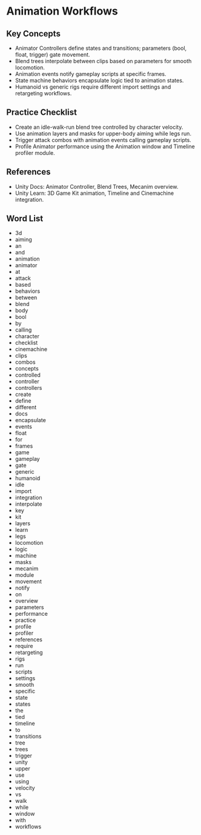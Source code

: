 # Animation Workflows

## Key Concepts
- Animator Controllers define states and transitions; parameters (bool, float, trigger) gate movement.
- Blend trees interpolate between clips based on parameters for smooth locomotion.
- Animation events notify gameplay scripts at specific frames.
- State machine behaviors encapsulate logic tied to animation states.
- Humanoid vs generic rigs require different import settings and retargeting workflows.

## Practice Checklist
- Create an idle-walk-run blend tree controlled by character velocity.
- Use animation layers and masks for upper-body aiming while legs run.
- Trigger attack combos with animation events calling gameplay scripts.
- Profile Animator performance using the Animation window and Timeline profiler module.

## References
- Unity Docs: Animator Controller, Blend Trees, Mecanim overview.
- Unity Learn: 3D Game Kit animation, Timeline and Cinemachine integration.

## Word List
- 3d
- aiming
- an
- and
- animation
- animator
- at
- attack
- based
- behaviors
- between
- blend
- body
- bool
- by
- calling
- character
- checklist
- cinemachine
- clips
- combos
- concepts
- controlled
- controller
- controllers
- create
- define
- different
- docs
- encapsulate
- events
- float
- for
- frames
- game
- gameplay
- gate
- generic
- humanoid
- idle
- import
- integration
- interpolate
- key
- kit
- layers
- learn
- legs
- locomotion
- logic
- machine
- masks
- mecanim
- module
- movement
- notify
- on
- overview
- parameters
- performance
- practice
- profile
- profiler
- references
- require
- retargeting
- rigs
- run
- scripts
- settings
- smooth
- specific
- state
- states
- the
- tied
- timeline
- to
- transitions
- tree
- trees
- trigger
- unity
- upper
- use
- using
- velocity
- vs
- walk
- while
- window
- with
- workflows
